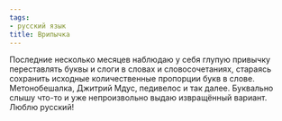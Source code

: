 ```yaml
---
tags:
- русский язык
title: Врипычка
---
```


Последние несколько месяцев наблюдаю у себя глупую привычку переставлять
буквы и слоги в словах и словосочетаниях, стараясь сохранить исходные
количественные пропорции букв в слове. Метонобешалка, Джитрий Мдус,
педивелос и так далее. Буквально слышу что-то и уже непроизвольно выдаю
извращённый вариант. Люблю русский!